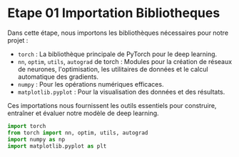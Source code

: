 # Etape 01 Importation Bibliotheques

Dans cette étape, nous importons les bibliothèques nécessaires pour notre projet :

- `torch` : La bibliothèque principale de PyTorch pour le deep learning.
- `nn`, `optim`, `utils`, `autograd` de torch : Modules pour la création de réseaux de neurones, l'optimisation, les utilitaires de données et le calcul automatique des gradients.
- `numpy` : Pour les opérations numériques efficaces.
- `matplotlib.pyplot` : Pour la visualisation des données et des résultats.

Ces importations nous fournissent les outils essentiels pour construire, entraîner et évaluer notre modèle de deep learning.

```python
import torch
from torch import nn, optim, utils, autograd
import numpy as np
import matplotlib.pyplot as plt
```
